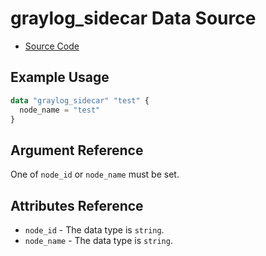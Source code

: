 # graylog_sidecar Data Source

* [Source Code](https://github.com/phonero/terraform-provider-graylog/blob/master/graylog/datasource/sidecar/data_source.go)

## Example Usage

```tf
data "graylog_sidecar" "test" {
  node_name = "test"
}
```

## Argument Reference

One of `node_id` or `node_name` must be set.

## Attributes Reference

* `node_id` - The data type is `string`.
* `node_name` - The data type is `string`.
